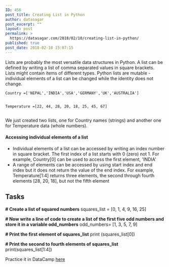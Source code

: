 ```yaml
---
ID: 456
post_title: Creating List in Python
author: datasagar
post_excerpt: ""
layout: post
permalink: >
  https://datasagar.com/2018/02/10/creating-list-in-python/
published: true
post_date: 2018-02-10 15:07:15
---
```

<p class="exercise--title">Lists are probably the most versatile data structures in Python. A list can be defined by writing a list of comma separated values in square brackets. Lists might contain items of different types. Python lists are mutable - individual elements of a list can be changed while the identity does not change.</p>

<div>
<pre><code class="python">Country =['NEPAL','INDIA','USA','GERMANY','UK','AUSTRALIA']

Temperature =[22, 44, 28, 20, 18, 25, 45, 67]</code></pre>
We just created two lists, one for Country names (strings) and another one for Temperature data (whole numbers).
<h4>Accessing individual elements of a list</h4>
<ul>
 	<li>Individual elements of a list can be accessed by writing an index number in square bracket. The first index of a list starts with 0 (zero) not 1. For example, Country[0] can be used to access the first element, 'INDIA'</li>
 	<li>A range of elements can be accessed by using start index and end index but it does not return the value of the end index. For example, Temperature[1:4] returns three elements, the second through fourth elements [28, 20, 18], but not the fifth element</li>
</ul>
<h2>Tasks</h2>
<strong># Create a list of squared numbers</strong>
squares_list = [0, 1, 4, 9, 16, 25]

<strong># Now write a line of code to create a list of the first five odd numbers and store it in a variable odd_numbers</strong>
odd_numbers= [1, 3, 5, 7, 9]

<strong># Print the first element of squares_list</strong>
print (squares_list[0])

<strong># Print the second to fourth elements of squares_list</strong>
print(squares_list[1:4])

</div>
Practice it in DataCamp <a href="https://campus.datacamp.com/courses/introduction-to-python-machine-learning-with-analytics-vidhya-hackathons/python-libraries-and-data-structures?ex=1">here</a>